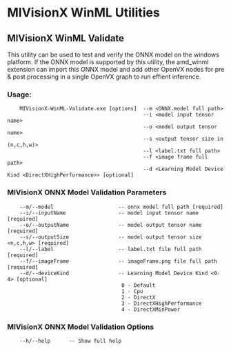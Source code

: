  # MIVisionX WinML Utilities

 ## MIVisionX WinML Validate

 This utility can be used to test and verify the ONNX model on the windows platform. If the ONNX model is supported by this utility, the amd_winml extension can import this ONNX model and add other OpenVX nodes for pre & post processing in a single OpenVX graph to run effient inference.

 ### Usage:

        MIVisionX-WinML-Validate.exe [options]  --m <ONNX.model full path>
                                                --i <model input tensor name>
                                                --o <model output tensor name>
                                                --s <output tensor size in (n,c,h,w)>
                                                --l <label.txt full path>
                                                --f <image frame full path>
                                                --d <Learning Model Device Kind <DirectXHighPerformance>> [optional]

### MIVisionX ONNX Model Validation Parameters

        --m/--model                     -- onnx model full path [required]
        --i/--inputName                 -- model input tensor name [required]
        --o/--outputName                -- model output tensor name [required]
        --s/--outputSize                -- model output tensor size <n,c,h,w> [required]
        --l/--label                     -- label.txt file full path [required]
        --f/--imageFrame                -- imageFrame.png file full path [required]
        --d/--deviceKind                -- Learning Model Device Kind <0-4> [optional]
                                         0 - Default
                                         1 - Cpu
                                         2 - DirectX
	                                     3 - DirectXHighPerformance
                                         4 - DirectXMinPower

### MIVisionX ONNX Model Validation Options

        --h/--help      -- Show full help
